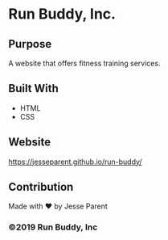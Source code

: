 # Run Buddy, Inc.

## Purpose
A website that offers fitness training services.

## Built With
* HTML
* CSS

## Website
https://jesseparent.github.io/run-buddy/

## Contribution
Made with ❤️ by Jesse Parent

### ©️2019 Run Buddy, Inc 
